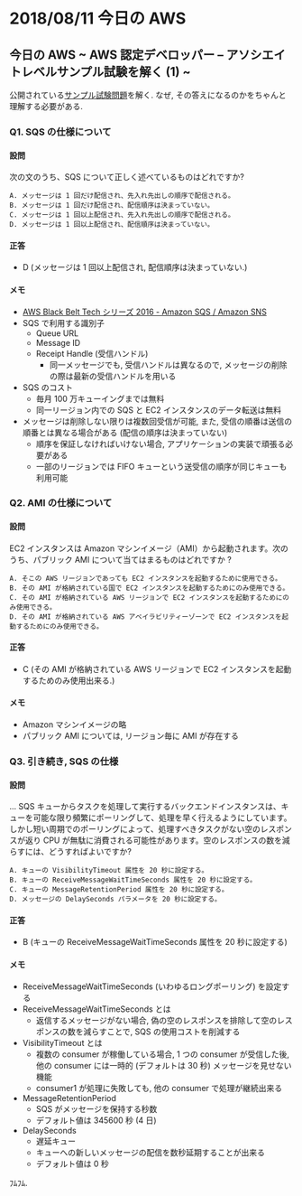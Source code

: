 # 2018/08/11 今日の AWS

## 今日の AWS ~ AWS 認定デベロッパー – アソシエイトレベルサンプル試験を解く (1) ~

公開されている[サンプル試験問題](https://d1.awsstatic.com/training-and-certification/docs-dev-associate/AWS%20Certified_Developer_associate_examsample_JP.pdf)を解く. なぜ, その答えになるのかをちゃんと理解する必要がある.

### Q1. SQS の仕様について

#### 設問

次の文のうち、SQS について正しく述べているものはどれですか?

```
A. メッセージは 1 回だけ配信され、先入れ先出しの順序で配信される。
B. メッセージは 1 回だけ配信され、配信順序は決まっていない。
C. メッセージは 1 回以上配信され、先入れ先出しの順序で配信される。
D. メッセージは 1 回以上配信され、配信順序は決まっていない。
```

#### 正答

* D (メッセージは 1 回以上配信され, 配信順序は決まっていない.)

#### メモ

* [AWS Black Belt Tech シリーズ 2016 - Amazon SQS / Amazon SNS](https://www.slideshare.net/AmazonWebServicesJapan/aws-black-belt-tech-amazon-sqs-amazon-sns)
* SQS で利用する識別子
    * Queue URL
    * Message ID
    * Receipt Handle (受信ハンドル)
        * 同一メッセージでも, 受信ハンドルは異なるので, メッセージの削除の際は最新の受信ハンドルを用いる
* SQS のコスト
    * 毎月 100 万キューイングまでは無料
    * 同一リージョン内での SQS と EC2 インスタンスのデータ転送は無料
* メッセージは削除しない限りは複数回受信が可能, また, 受信の順番は送信の順番とは異なる場合がある (配信の順序は決まっていない)
    * 順序を保証しなければいけない場合, アプリケーションの実装で頑張る必要がある
    * 一部のリージョンでは FIFO キューという送受信の順序が同じキューも利用可能

### Q2. AMI の仕様について

#### 設問

EC2 インスタンスは Amazon マシンイメージ（AMI）から起動されます。次のうち、パブリック AMI について当てはまるものはどれですか ?

```
A. そこの AWS リージョンであっても EC2 インスタンスを起動するために使用できる。
B. その AMI が格納されている国で EC2 インスタンスを起動するためにのみ使用できる。
C. その AMI が格納されている AWS リージョンで EC2 インスタンスを起動するためにのみ使用できる。
D. その AMI が格納されている AWS アベイラビリティーゾーンで EC2 インスタンスを起動するためにのみ使用できる。
```

#### 正答

* C (その AMI が格納されている AWS リージョンで EC2 インスタンスを起動するためのみ使用出来る.)

#### メモ

* Amazon マシンイメージの略
* パブリック AMI については, リージョン毎に AMI が存在する

### Q3. 引き続き, SQS の仕様

#### 設問

... SQS キューからタスクを処理して実行するバックエンドインスタンスは、キューを可能な限り頻繁にポーリングして、処理を早く行えるようにしています。しかし短い周期でのポーリングによって、処理すべきタスクがない空のレスポンスが返り CPU が無駄に消費される可能性があります。空のレスポンスの数を減らすには、どうすればよいですか?

```
A. キューの VisibilityTimeout 属性を 20 秒に設定する。
B. キューの ReceiveMessageWaitTimeSeconds 属性を 20 秒に設定する。
C. キューの MessageRetentionPeriod 属性を 20 秒に設定する。
D. メッセージの DelaySeconds パラメータを 20 秒に設定する。
```

#### 正答

* B (キューの ReceiveMessageWaitTimeSeconds 属性を 20 秒に設定する)

#### メモ

* ReceiveMessageWaitTimeSeconds (いわゆるロングポーリング) を設定する
* ReceiveMessageWaitTimeSeconds とは
    * 返信するメッセージがない場合, 偽の空のレスポンスを排除して空のレスポンスの数を減らすことで, SQS の使用コストを削減する
* VisibilityTimeout とは
    * 複数の consumer が稼働している場合, 1 つの consumer が受信した後, 他の consumer には一時的 (デフォルトは 30 秒) メッセージを見せない機能
    * consumer1 が処理に失敗しても, 他の consumer で処理が継続出来る
* MessageRetentionPeriod
    * SQS がメッセージを保持する秒数
    * デフォルト値は 345600 秒 (4 日)
* DelaySeconds
    * 遅延キュー
    * キューへの新しいメッセージの配信を数秒延期することが出来る
    * デフォルト値は 0 秒

ﾌﾑﾌﾑ.
